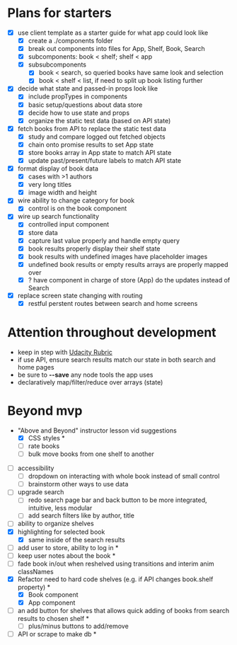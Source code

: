 # Plans for starters
- [X] use client template as a starter guide for what app could look like
    - [X] create a ./components folder
	- [X] break out components into files for App, Shelf, Book, Search
    - [X] subcomponents: book < shelf; shelf < app
    - [X] subsubcomponents
    	- [X] book < search, so queried books have same look and selection
    	- [X] book < shelf < list, if need to split up book listing further
- [X] decide what state and passed-in props look like
	- [X] include propTypes in components
	- [X] basic setup/questions about data store
	- [X] decide how to use state and props
	- [X] organize the static test data (based on API state)
- [X] fetch books from API to replace the static test data
	- [X] study and compare logged out fetched objects
	- [X] chain onto promise results to set App state
	- [X] store books array in App state to match API state
	- [X] update past/present/future labels to match API state
- [X] format display of book data
	- [X] cases with >1 authors
	- [X] very long titles
	- [X] image width and height
- [X] wire ability to change category for book
	- [X] control is on the book component
- [X] wire up search functionality
	- [X] controlled input component
	- [X] store data
	- [X] capture last value properly and handle empty query
	- [X] book results properly display their shelf state
	- [X] book results with undefined images have placeholder images
	- [X] undefined book results or empty results arrays are properly mapped over
	- [X] ? have component in charge of store (App) do the updates instead of Search
- [X] replace screen state changing with routing
	- [X] restful perstent routes between search and home screens

# Attention throughout development
- keep in step with [Udacity Rubric](https://review.udacity.com/#!/rubrics/918/view)
- if use API, ensure search results match our state in both search and home pages
- be sure to **--save** any node tools the app uses
- declaratively map/filter/reduce over arrays (state)

# Beyond mvp
- "Above and Beyond" instructor lesson vid suggestions
	- [X] CSS styles *
	- [ ] rate books
	- [ ] bulk move books from one shelf to another
- [ ] accessibility
	- [ ] dropdown on interacting with whole book instead of small control
	- [ ] brainstorm other ways to use data
- [ ] upgrade search
	- [ ] redo search page bar and back button to be more integrated, intuitive, less modular 
	- [ ] add search filters like by author, title
- [ ] ability to organize shelves
- [X] highlighting for selected book
	- [X] same inside of the search results
- [ ] add user to store, ability to log in *
- [ ] keep user notes about the book *
- [ ] fade book in/out when reshelved using transitions and interim anim classNames
- [X] Refactor need to hard code shelves (e.g. if API changes book.shelf property) *
	- [X] Book component
	- [X] App component
- [ ] an add button for shelves that allows quick adding of books from search results to chosen shelf *
	- [ ] plus/minus buttons to add/remove
- [ ] API or scrape to make db *
